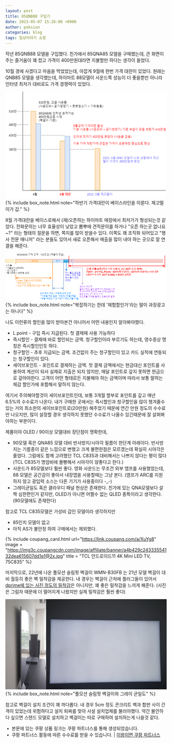 ```yaml
---
layout: post
title: 85QNB88 구입기
date: 2023-05-07 15:26:00 +0900
author: poksion
categories: blog
tags: 일상이야기 쇼핑
---
```


작년 85QNB88 모델을 구입했다. 친가에서 85QNA85 모델을 구매했는데, 큰 화면이 주는 즐거움이 꽤 컸고 가격이 400만원대라면 지불할만 하다는 생각이 들었다.

10월 경에 사겠다고 마음을 먹었었는데, 아깝게 9월에 한번 가격 대란이 있었다. 원래는 QNB85 모델을 생각했는데, 하이마트 88모델이 사운드쪽 성능이 더 좋을뿐만 아니라 인터넷 최저가 대비로도 가격 경쟁력이 있었다.

<div><img src="/assets/img/post/85QNB88-trend.png" /></div>
{% include box_note.html note="하반기 가격대란이 베이스라인을 이룬다. 재고떨이가 갑." %}

9월 가격대란을 베이스로해서 (재)오픈하는 하이마트 매장에서 최저가가 형성되는것 같았다. 전화문의는 너무 효율성이 낮았고 뽐뿌에 견적문의를 하거나 "오픈 하는곳 없나요~?" 라는 형태의 질문을 하면, 쪽지를 많이 받을수 있다. 이쪽도 꽤 조직화 되어있고 "행사 전문 매니저" 라는 분들도 있어서 새로 오픈해서 매출을 많이 내야 하는 곳으로 잘 연결을 해준다.

<div><img src="/assets/img/post/85QNB88-price.png" /></div>
{% include box_note.html note="복잡하기는 한데 '체험할인가'라는 말이 과장광고는 아니다" %}

나도 이런류의 할인을 많이 받아본건 아니어서 어떤 내용인지 알아봐야했다.
 * L.point - 구입 즉시 지급된다. 첫 결제때 사용 가능하다
 * 즉시할인 - 결제때 바로 할인되는 금액. 청구할인이라 부르기도 하는데, 영수증상 명칭은 즉시할인인듯 하다.
 * 청구할인 - 추후 지급되는 금액. 조건없이 주는 청구할인이 있고 카드 실적에 연동되는 청구할인이 있다.
 * 세이브포인트 - 포인트로 결제하는 금액. 첫 결제 금액에서는 현금대신 포인트를 사용하여 계산이 되서 실제로 지출은 되지 않지만, 매달 포인트로 갚지 못하면 현금으로 갚아야한다. 고객이 어떤 형태로든 지불해야 하는 금액이며 따라서 보통 말하는 체감 할인가에 포함해서 말하지 않는다.

여기서 주의해야할것이 세이브포인트인데, 보통 3개월 할부로 포인트를 갚고 매년 6.5%의 수수료가 나온다. 내가 구매한 곳에서는 즉시할인과 청구할인을 많이 챙겨줄수 있는 거의 최소한의 세이브포인트로(20만원) 해주었기 때문에 연간 만원 정도의 수수료만 나오지만, 많이 설정할 경우 생각하지 못했던 수수료가 나올수 있긴때문에 잘 살펴봐야하는 부분이다.

제품이야 OLED / 90이상 모델대비 장단점이 명확한데,
* 90모델 혹은 QNA85 모델 대비 반사방지/시야각 필름이 한단계 아래이다. 반사방지는 기름종이 같은 느낌으로 변했고 크게 불편한점은 모르겠는데 확실히 시야각은 줄었다. 그럼에도 함께 고려했던 TCL C835과 대비해서는 나쁘지 않다는 평이 많다 (TCL C835가 명암비에 몰빵해서 시야각이 않좋다고 한다.)
* 사운드가 85모델보다 훨씬 좋다. 영화 사운드는 무조건 외부 앰프를 사용했었는데, 88 모델은 공간감이 좋아서 내장앱을 사용할때는 그냥 본다. (앰프가 ARC를 지원하지 않고 광입력 소스는 다른 기기가 사용중이다 -_-)
* 그레이균일도 혹은 클라우디 패널 현상은 존재한다. 친가에 있는 QNA모델보다 살짝 심한편인거 같지만, OLED가 아니면 어쩔수 없는 QLED 종특이라고 생각한다. (90모델에도 존재한다)

참고로 TCL C835모델은 가성비 갑인 모델이라 생각하지만
* 85인치 모델이 없고
* 아직 AS가 불안정
하여 구매에서는 제외했다.

{% include coupang_card.html url="https://link.coupang.com/a/XuYg8" image = "https://img3c.coupangcdn.com/image/affiliate/banner/a4b429c24333554132dea615607dd1e1@2x.jpg" title = "TCL 안드로이드11 4K Mini LED TV, 75C835" %}

마지막으로, 22년에 나온 풀모션 슬림핏 벽걸이 WMN-B30FB 는 21년 모델 벽걸이 대비 월등히 좋은 벽 밀착감을 제공한다. 내 경우는 벽걸이 근처에 플러그들이 있어서 [dprime에 있는 사진 정도의 밀착감](https://dprime.kr/g2/bbs/board.php?bo_table=tvmonitor&wr_id=198611)은 아니지만, 꽤 좋은 밀착감을 느끼게 해준다. (사진은 그림자 때문에 더 떨어지게 나왔지만 실제 밀착감은 훨씬 좋다)

<div><img src="/assets/img/post/cloudy-thin.png" /></div>
{% include box_note.html note="풀모션 슬림핏 벽걸이와 그레이 균일도" %}

참고로 벽걸이 설치 조건이 꽤 까다롭다. 내 경우 5cm 정도 콘크리트 벽과 합판 사이 간격이 있었는데 위험하다고 설치 퇴짜를 맞아 사설 설치업체를 불러야했다. 약간 불안하다 싶으면 스탠드 모델로 설치하고 벽걸이는 따로 구매하여 설치하는게 나을것 같다.

&nbsp;• &nbsp;본문에 있는 쿠팡 상품 링크는 쿠팡 파트너스를 통해 생성되었습니다. <br/>
&nbsp;• &nbsp;쿠팡 파트너스 활동에 따른 수수료를 받을 수 있습니다. | [이왕이면 쿠팡 파트너스](/blog/2023/05/01/이왕이면-쿠팡-파트너스.html)